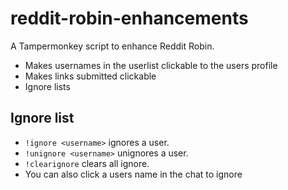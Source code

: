 # reddit-robin-enhancements
A Tampermonkey script to enhance Reddit Robin.


* Makes usernames in the userlist clickable to the users profile
* Makes links submitted clickable
* Ignore lists
 

## Ignore list
* ```!ignore <username>``` ignores a user.
* ```!unignore <username>``` unignores a user.
* ```!clearignore``` clears all ignore.
* You can also click a users name in the chat to ignore
